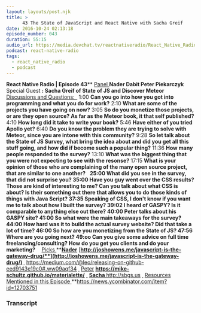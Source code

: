 ```yaml
---
layout: layouts/post.njk
title: >
      43 The State of JavaScript and React Native with Sacha Greif
date: 2016-10-24 02:13:18
episode_number: 043
duration: 55:15
audio_url: https://media.devchat.tv/reactnativeradio/React_Native_Radio_Episode_43.mp3
podcast: react-native-radio
tags: 
  - react_native_radio
  - podcast
---
```


 **React Native Radio | Episode 43**** <u>Panel </u> **Nader Dabit Peter Piekarczyk** Special Guest **: Sacha Greif of State of JS&nbsp;and Discover Meteor** <u>Discussions and Questions: </u> ****<u> </u>**** 1:00 **Can you go into how you got into programming and what you do for work?** 2:10 **What are some of the projects you have going on now?** 3:05 **So do you monetize those projects, or are they open source? As far as the Meteor book, it that self published?** 4:10 **How long did it take to write your book?** 5:46 **Have either of you tried Apollo yet?** 6:40 **Do you know the problem they are trying to solve with Meteor, since you are intone with this community?** 9:28 **So let talk about the State of JS Survey, what bring the idea about and did you get all this stuff going, and how did if become such a popular thing?** 11:36 **How many people responded to the survey?** 13:10 **What was the biggest thing that you were not expecting to see with the resonse?** 17:15 **What is your opinion of those who are complaining of the many open source project, that are similar to one another?** &nbsp; ****25:00** What did you see in the survey, that did not surprise you? **35:00** Have you guy went over the CSS results? Those are kind of interesting to me? Can you talk about what CSS is about? Is their something out there that allows you to do those kinds of things with Java Script? **37:35** Speaking of CSS, I don't know if you want me to talk about how I built the survey? **39:02** I heard of GASPY? Is it comparable to anything else out there? **40:00** Peter talks about his GASPY site? **41:00** So what were the main takeaways for the survey? **44:00** How hard was it to build the actual survey website? Did that take a lot of time? **46:00** So how are you monetizing from the State of JS? **47:56** Where are you going next? **49:oo** Can you give some advice on full time freelancing/consulting? How do you get you clients and do your marketing? &nbsp; **&nbsp;**** <u>Picks </u> ****<u>Nader</u>** [**http://joshowens.me/javascript-is-the-gateway-drug/**](http://joshowens.me/javascript-is-the-gateway-drug/) **<u> </u>**** <u>https://medium.com/@leo/releasing-on-github-eed9143e19c0#.ww09aqf34</u> ****<u> </u>**** <u>Peter</u> **<u>https://mike-schultz.github.io/materialette/</u>** <u> </u> ****<u>Sacha </u>**** <u>http://sbgs.us</u> ****<u> </u>**** <u>Resources Mentioned in this Episode </u>**https://news.ycombinator.com/item?id=12703751 &nbsp;

### Transcript


